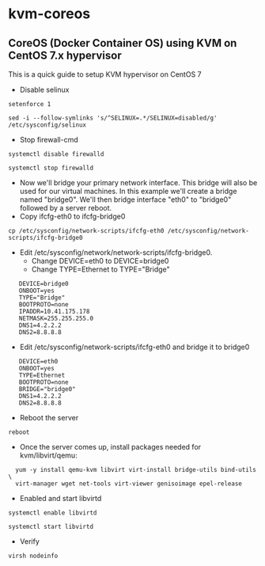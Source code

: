 # kvm-coreos
## CoreOS (Docker Container OS) using KVM on CentOS 7.x hypervisor

This is a quick guide to setup KVM hypervisor on CentOS 7

* Disable selinux

`setenforce 1`

`sed -i --follow-symlinks 's/^SELINUX=.*/SELINUX=disabled/g' /etc/sysconfig/selinux`

* Stop firewall-cmd

`systemctl disable firewalld`

`systemctl stop firewalld`

* Now we'll bridge your primary network interface.  This bridge will also be used for our virtual machines.  In this example we'll create a bridge named "bridge0".  We'll then bridge interface "eth0" to "bridge0" followed by a server reboot.
* Copy ifcfg-eth0 to ifcfg-bridge0

`cp /etc/sysconfig/network-scripts/ifcfg-eth0 /etc/sysconfig/network-scripts/ifcfg-bridge0`

* Edit /etc/sysconfig/network/network-scripts/ifcfg-bridge0. 
  * Change DEVICE=eth0 to DEVICE=bridge0
  * Change TYPE=Ethernet to TYPE="Bridge"

```
   DEVICE=bridge0
   ONBOOT=yes
   TYPE="Bridge"
   BOOTPROTO=none
   IPADDR=10.41.175.178
   NETMASK=255.255.255.0
   DNS1=4.2.2.2
   DNS2=8.8.8.8
```

* Edit /etc/sysconfig/network-scripts/ifcfg-eth0 and bridge it to bridge0

```
   DEVICE=eth0
   ONBOOT=yes
   TYPE=Ethernet
   BOOTPROTO=none
   BRIDGE="bridge0"
   DNS1=4.2.2.2
   DNS2=8.8.8.8
```

* Reboot the server

`reboot`

* Once the server comes up, install packages needed for kvm/libvirt/qemu:

```
  yum -y install qemu-kvm libvirt virt-install bridge-utils bind-utils \
  virt-manager wget net-tools virt-viewer genisoimage epel-release
```

* Enabled and start libvirtd

`systemctl enable libvirtd`

`systemctl start libvirtd`

* Verify 

`virsh nodeinfo`
